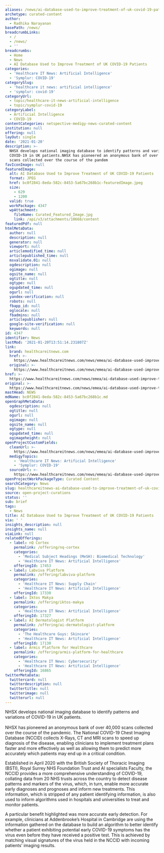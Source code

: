 ```yaml
---
aliases: /news/ai-database-used-to-improve-treatment-of-uk-covid-19-patients
archetype: curated-content
author:
  - Radhika Narayanan
basePath: /news/
breadcrumbLinks:
  - /
  - /news/
  - ''
breadcrumbs:
  - Home
  - News
  - AI Database Used to Improve Treatment of UK COVID-19 Patients
categories:
  - 'Healthcare IT News: Artificial Intelligence'
  - 'Symplur: COVID-19'
categorySlug:
  - 'healthcare it news: artificial intelligence'
  - 'symplur: covid-19'
categoryUrl:
  - topic/healthcare-it-news-artificial-intelligence
  - topic/symplur-covid-19
categoryLabel:
  - Artificial Intelligence
  - COVID-19
contentCategories: netspective-medigy-news-curated-content
institution: null
offering: null
layOut: single
date: '2021-01-20'
description: >-
  NHSX develops national imaging database to identify patterns and variations of
  COVID-19 in UK patients.NHSX has pioneered an anonymous bank of over 40,000
  scans collected over the course of the pandem
favIconImage: null
featuredImage:
  alt: AI Database Used to Improve Treatment of UK COVID-19 Patients
  format: JPEG
  href: bc0f2841-8eda-582c-8453-5a67bc268b1c-featuredImage.jpeg
  size:
    - 629
    - 1200
  valid: true
  workPackage: 4347
  wpAttachment:
    fileName: Curated_Featured_Image.jpg
    link: /api/v3/attachments/10668/content
featuredPdf: null
htmlMetaData:
  author: null
  description: null
  generator: null
  viewport: null
  articlemodified_time: null
  articlepublished_time: null
  msvalidate.01: null
  ogdescription: null
  ogimage: null
  ogsite_name: null
  ogtitle: null
  ogtype: null
  ogupdated_time: null
  ogurl: null
  yandex-verification: null
  robots: null
  fbapp_id: null
  oglocale: null
  fbadmins: null
  articlepublisher: null
  google-site-verification: null
  keywords: null
id: 4347
identifier: News
lastMod: '2021-01-20T13:51:14.231807Z'
link:
  brand: healthcareitnews.com
  href: >-
    https://www.healthcareitnews.com/news/emea/ai-database-used-improve-treatment-uk-covid-19-patients
  original: >-
    https://www.healthcareitnews.com/news/emea/ai-database-used-improve-treatment-uk-covid-19-patients
href: >-
  https://www.healthcareitnews.com/news/emea/ai-database-used-improve-treatment-uk-covid-19-patients
original: >-
  https://www.healthcareitnews.com/news/emea/ai-database-used-improve-treatment-uk-covid-19-patients
mastHead: NEWS
mdName: bc0f2841-8eda-582c-8453-5a67bc268b1c.md
openGraphMetaData:
  ogdescription: null
  ogtitle: null
  ogurl: null
  ogimage: null
  ogsite_name: null
  ogtype: null
  ogupdated_time: null
  ogimageheight: null
openProjectCustomFields:
  cleanUrl: >-
    https://www.healthcareitnews.com/news/emea/ai-database-used-improve-treatment-uk-covid-19-patients
  medigyTopics:
    - 'Healthcare IT News: Artificial Intelligence'
    - 'Symplur: COVID-19'
  sourceUrl: >-
    https://www.healthcareitnews.com/news/emea/ai-database-used-improve-treatment-uk-covid-19-patients
openProjectWorkPackageType: Curated Content
searchCategory: News
slug: healthcareitnews-ai-database-used-to-improve-treatment-of-uk-covid-19-patients
source: open-project-curations
status: ''
sub: brief
tags:
  - News
title: AI Database Used to Improve Treatment of UK COVID-19 Patients
via: ' '
insights_description: null
insights_name: null
viaLink: null
relatedOfferings:
  - label: nQ Cortex
    permalink: /offering/nq-cortex
    categories:
      - 'Medical Subject Headings (MeSH): Biomedical Technology'
      - 'Healthcare IT News: Artificial Intelligence'
    offeringId: 17453
  - label: Labviva Platform
    permalink: /offering/labviva-platform
    categories:
      - 'Healthcare IT News: Supply Chain'
      - 'Healthcare IT News: Artificial Intelligence'
    offeringId: 17330
  - label: Iktos Makya
    permalink: /offering/iktos-makya
    categories:
      - 'Healthcare IT News: Artificial Intelligence'
    offeringId: 17327
  - label: AI Dermatologist Platform
    permalink: /offering/ai-dermatologist-platform
    categories:
      - 'The Healthcare Guys: Skincare'
      - 'Healthcare IT News: Artificial Intelligence'
    offeringId: 17130
  - label: Armis Platform for Healthcare
    permalink: /offering/armis-platform-for-healthcare
    categories:
      - 'Healthcare IT News: Cybersecurity'
      - 'Healthcare IT News: Artificial Intelligence'
    offeringId: 16865
twitterMetaData:
  twittercard: null
  twitterdescription: null
  twittertitle: null
  twitterimage: null
  twitterurl: null
---
```

<p>NHSX develops national imaging database to identify patterns and variations of COVID-19 in UK patients.<br><br>NHSX has pioneered an anonymous bank of over 40,000 scans collected over the course of the pandemic. The National COVID-19 Chest Imaging Database (NCCID) collects X-Rays, CT and MRI scans to speed up diagnosis of the disease, enabling clinicians to implement treatment plans faster and more effectively as well as allowing them to predict more accurately which patients may end up in a critical condition.</p><p>Established in April 2020 with the British Society of Thoracic Imaging (BSTI), Royal Surrey NHS Foundation Trust and AI specialists Faculty, the NCCID provides a more comprehensive understanding of COVID-19, collating data from 20 NHS trusts across the country to detect disease patterns and markers of the virus, which, in turn, enable more accurate early diagnoses and prognoses and inform new treatments. This information, which is stripped of any patient identifying information, is also used to inform algorithms used in hospitals and universities to treat and monitor patients.</p><p>A particular benefit highlighted was more accurate early detection. For example, clinicians at Addenbrooke’s Hospital in Cambridge are using the information gathered on the database to build an algorithm to better identify whether a patient exhibiting potential early COVID-19 symptoms has the virus even before they have received a positive test. This is achieved by matching visual signatures of the virus held in the NCCID with incoming patients’ imaging results.</p>